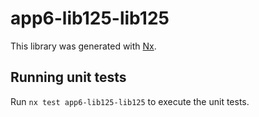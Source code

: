 # app6-lib125-lib125

This library was generated with [Nx](https://nx.dev).

## Running unit tests

Run `nx test app6-lib125-lib125` to execute the unit tests.
